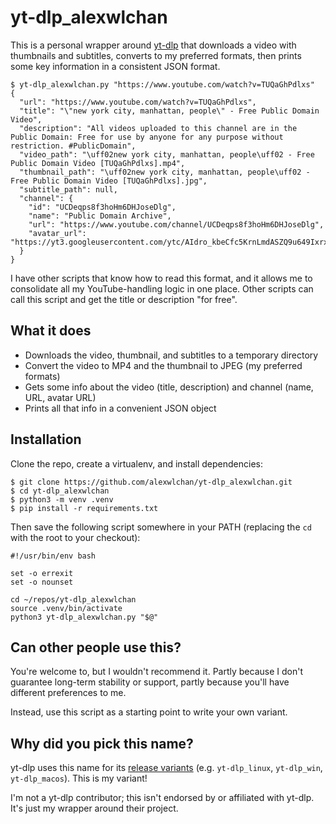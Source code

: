 # yt-dlp_alexwlchan

This is a personal wrapper around [yt-dlp](https://github.com/yt-dlp/yt-dlp) that downloads a video with thumbnails and subtitles, converts to my preferred formats, then prints some key information in a consistent JSON format.

```console
$ yt-dlp_alexwlchan.py "https://www.youtube.com/watch?v=TUQaGhPdlxs"
{
  "url": "https://www.youtube.com/watch?v=TUQaGhPdlxs",
  "title": "\"new york city, manhattan, people\" - Free Public Domain Video",
  "description": "All videos uploaded to this channel are in the Public Domain: Free for use by anyone for any purpose without restriction. #PublicDomain",
  "video_path": "\uff02new york city, manhattan, people\uff02 - Free Public Domain Video [TUQaGhPdlxs].mp4",
  "thumbnail_path": "\uff02new york city, manhattan, people\uff02 - Free Public Domain Video [TUQaGhPdlxs].jpg",
  "subtitle_path": null,
  "channel": {
    "id": "UCDeqps8f3hoHm6DHJoseDlg",
    "name": "Public Domain Archive",
    "url": "https://www.youtube.com/channel/UCDeqps8f3hoHm6DHJoseDlg",
    "avatar_url": "https://yt3.googleusercontent.com/ytc/AIdro_kbeCfc5KrnLmdASZQ9u649IxrxEUXsUaxdSUR_jA_4SZQ=s0"
  }
}
```

I have other scripts that know how to read this format, and it allows me to consolidate all my YouTube-handling logic in one place.
Other scripts can call this script and get the title or description "for free".

## What it does

*   Downloads the video, thumbnail, and subtitles to a temporary directory
*   Convert the video to MP4 and the thumbnail to JPEG (my preferred formats)
*   Gets some info about the video (title, description) and channel (name, URL, avatar URL)
*   Prints all that info in a convenient JSON object

## Installation

Clone the repo, create a virtualenv, and install dependencies:

```console
$ git clone https://github.com/alexwlchan/yt-dlp_alexwlchan.git
$ cd yt-dlp_alexwlchan
$ python3 -m venv .venv
$ pip install -r requirements.txt
```

Then save the following script somewhere in your PATH (replacing the `cd` with the root to your checkout):

```shell
#!/usr/bin/env bash

set -o errexit
set -o nounset

cd ~/repos/yt-dlp_alexwlchan
source .venv/bin/activate
python3 yt-dlp_alexwlchan.py "$@"
```

## Can other people use this?

You're welcome to, but I wouldn't recommend it.
Partly because I don't guarantee long-term stability or support, partly because you'll have different preferences to me.

Instead, use this script as a starting point to write your own variant.

## Why did you pick this name?

yt-dlp uses this name for its [release variants](https://github.com/yt-dlp/yt-dlp?tab=readme-ov-file#release-files) (e.g. `yt-dlp_linux`, `yt-dlp_win`, `yt-dlp_macos`).
This is my variant!

I'm not a yt-dlp contributor; this isn't endorsed by or affiliated with yt-dlp.
It's just my wrapper around their project.
